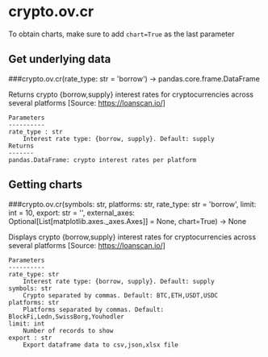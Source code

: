 # crypto.ov.cr

To obtain charts, make sure to add `chart=True` as the last parameter

## Get underlying data 
###crypto.ov.cr(rate_type: str = 'borrow') -> pandas.core.frame.DataFrame

Returns crypto {borrow,supply} interest rates for cryptocurrencies across several platforms
    [Source: https://loanscan.io/]

    Parameters
    ----------
    rate_type : str
        Interest rate type: {borrow, supply}. Default: supply
    Returns
    -------
    pandas.DataFrame: crypto interest rates per platform

## Getting charts 
###crypto.ov.cr(symbols: str, platforms: str, rate_type: str = 'borrow', limit: int = 10, export: str = '', external_axes: Optional[List[matplotlib.axes._axes.Axes]] = None, chart=True) -> None

Displays crypto {borrow,supply} interest rates for cryptocurrencies across several platforms
    [Source: https://loanscan.io/]

    Parameters
    ----------
    rate_type: str
        Interest rate type: {borrow, supply}. Default: supply
    symbols: str
        Crypto separated by commas. Default: BTC,ETH,USDT,USDC
    platforms: str
        Platforms separated by commas. Default: BlockFi,Ledn,SwissBorg,Youhodler
    limit: int
        Number of records to show
    export : str
        Export dataframe data to csv,json,xlsx file
